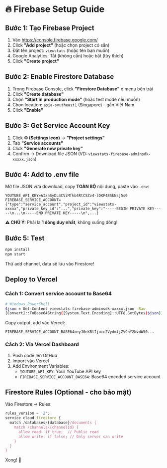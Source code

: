 # 🔥 Firebase Setup Guide

## Bước 1: Tạo Firebase Project

1. Vào https://console.firebase.google.com/
2. Click **"Add project"** (hoặc chọn project có sẵn)
3. Đặt tên project: `viewstats` (hoặc tên bạn muốn)
4. Google Analytics: Tắt (không cần) hoặc bật (tùy thích)
5. Click **"Create project"**

## Bước 2: Enable Firestore Database

1. Trong Firebase Console, click **"Firestore Database"** ở menu bên trái
2. Click **"Create database"**
3. Chọn **"Start in production mode"** (hoặc test mode nếu muốn)
4. Chọn location: `asia-southeast1` (Singapore) - gần Việt Nam
5. Click **"Enable"**

## Bước 3: Get Service Account Key

1. Click **⚙️ (Settings icon)** → **"Project settings"**
2. Tab **"Service accounts"**
3. Click **"Generate new private key"**
4. Confirm → Download file JSON (VD: `viewstats-firebase-adminsdk-xxxxx.json`)

## Bước 4: Add to .env file

Mở file JSON vừa download, copy **TOÀN BỘ** nội dung, paste vào `.env`:

```env
YOUTUBE_API_KEY=AIzaSyDL4CViMfkb4RtCSZv4-lDKF48SkNsj5s0
FIREBASE_SERVICE_ACCOUNT={"type":"service_account","project_id":"viewstats-xxxxx","private_key_id":"...","private_key":"-----BEGIN PRIVATE KEY-----\n...\n-----END PRIVATE KEY-----\n",...}
```

**⚠️ CHÚ Ý:** Phải là **1 dòng duy nhất**, không xuống dòng!

## Bước 5: Test

```bash
npm install
npm start
```

Thử add channel, data sẽ lưu vào Firestore!

## Deploy to Vercel

### Cách 1: Convert service account to Base64

```bash
# Windows PowerShell
$json = Get-Content viewstats-firebase-adminsdk-xxxxx.json -Raw
[Convert]::ToBase64String([System.Text.Encoding]::UTF8.GetBytes($json))
```

Copy output, add vào Vercel:
```
FIREBASE_SERVICE_ACCOUNT_BASE64=eyJ0eXBlIjoic2VydmljZV9hY2NvdW50...
```

### Cách 2: Via Vercel Dashboard

1. Push code lên GitHub
2. Import vào Vercel
3. Add Environment Variables:
   - `YOUTUBE_API_KEY`: Your YouTube API key
   - `FIREBASE_SERVICE_ACCOUNT_BASE64`: Base64 encoded service account

## Firestore Rules (Optional - cho bảo mật)

Vào Firestore → Rules:

```javascript
rules_version = '2';
service cloud.firestore {
  match /databases/{database}/documents {
    match /channels/{channelId} {
      allow read: if true;  // Public read
      allow write: if false; // Only server can write
    }
  }
}
```

Xong! 🎉
